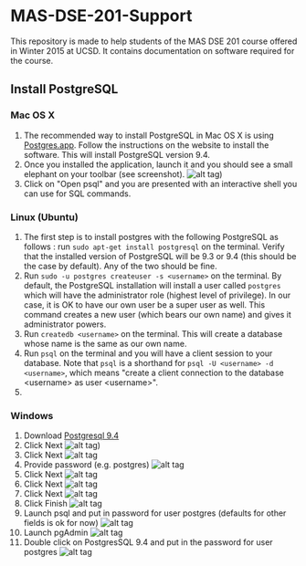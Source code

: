 # MAS-DSE-201-Support
This repository is made to help students of the MAS DSE 201 course offered in Winter 2015 at UCSD. It contains documentation on software required for the course.


## Install PostgreSQL

### Mac OS X

1. The recommended way to install PostgreSQL in Mac OS X is using [Postgres.app](http://postgresapp.com/). Follow the instructions on the website to install the software. This will install PostgreSQL version 9.4.
2. Once you installed the application, launch it and you should see a small elephant on your toolbar (see screenshot). ![alt tag](./images/postgres_app.jpg))
3. Click on "Open psql" and you are presented with an interactive shell you can use for SQL commands.

### Linux (Ubuntu)

1. The first step is to install postgres with the following PostgreSQL as follows : run `sudo apt-get install postgresql` on the terminal. Verify that the installed version of PostgreSQL will be 9.3 or 9.4 (this should be the case by default). Any of the two should be fine. 
2. Run `sudo -u postgres createuser -s <username>` on the terminal. By default, the PostgreSQL installation will install a user called `postgres` which will have the administrator role (highest level of privilege). In our case, it is OK to have our own user be a super user as well. This command creates a new user (which bears our own name) and gives it administrator powers.
3. Run `createdb <username>` on the terminal. This will create a database whose name is the same as our own name.
4. Run `psql` on the terminal and you will have a client session to your database. Note that `psql` is a shorthand for `psql -U <username> -d <username>`, which means "create a client connection to the database \<username> as user \<username>".
5. 

### Windows
1. Download [Postgresql 9.4](http://www.enterprisedb.com/products-services-training/pgdownload#windows) 
2. Click Next
 ![alt tag](./images/windows/1.jpg))
3. Click Next
![alt tag](./images/windows/2.jpg)
4. Provide password (e.g. postgres)
![alt tag](./images/windows/3.jpg)
5. Click Next
![alt tag](./images/windows/4.jpg)
6. Click Next
![alt tag](./images/windows/5.jpg)
7. Click Next
![alt tag](./images/windows/6.jpg)
8. Click Finish
![alt tag](./images/windows/8.jpg)
9. Launch psql and put in password for user postgres (defaults for other fields is ok for now)
![alt tag](./images/windows/9.jpg)
10. Launch pgAdmin
![alt tag](./images/windows/10.jpg)
11. Double click on PostgresSQL 9.4 and put in the password for user postgres
![alt tag](./images/windows/11.jpg)
